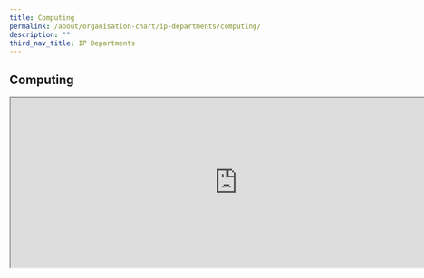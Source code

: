 ```yaml
---
title: Computing
permalink: /about/organisation-chart/ip-departments/computing/
description: ""
third_nav_title: IP Departments
---
```

<h2>Computing</h2>
<div><p>
<iframe src="https://docs.google.com/document/d/e/2PACX-1vR_rBXONZa9eRKT0ZbTKygK39Aw_OVmeXnjR2w3Dw6TE0bo6yxdFT5UcfCgEMrZ3KD2KVPjk19kZCba/pub?embedded=true" width=800px height=300px scrolling="no"></iframe>
<p></div>